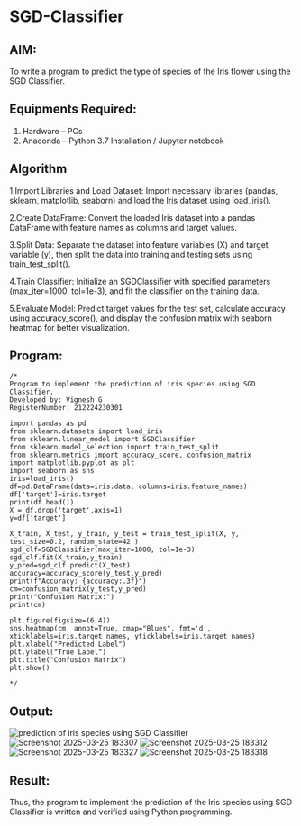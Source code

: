 # SGD-Classifier
## AIM:
To write a program to predict the type of species of the Iris flower using the SGD Classifier.

## Equipments Required:
1. Hardware – PCs
2. Anaconda – Python 3.7 Installation / Jupyter notebook

## Algorithm
1.Import Libraries and Load Dataset: Import necessary libraries (pandas, sklearn, matplotlib, seaborn) and load the Iris dataset using load_iris().

2.Create DataFrame: Convert the loaded Iris dataset into a pandas DataFrame with feature names as columns and target values.

3.Split Data: Separate the dataset into feature variables (X) and target variable (y), then split the data into training and testing sets using train_test_split().

4.Train Classifier: Initialize an SGDClassifier with specified parameters (max_iter=1000, tol=1e-3), and fit the classifier on the training data.

5.Evaluate Model: Predict target values for the test set, calculate accuracy using accuracy_score(), and display the confusion matrix with seaborn heatmap for better visualization.

## Program:
```
/*
Program to implement the prediction of iris species using SGD Classifier.
Developed by: Vignesh G
RegisterNumber: 212224230301

import pandas as pd 
from sklearn.datasets import load_iris 
from sklearn.linear_model import SGDClassifier
from sklearn.model_selection import train_test_split 
from sklearn.metrics import accuracy_score, confusion_matrix 
import matplotlib.pyplot as plt 
import seaborn as sns 
iris=load_iris() 
df=pd.DataFrame(data=iris.data, columns=iris.feature_names) 
df['target']=iris.target 
print(df.head())
X = df.drop('target',axis=1) 
y=df['target'] 

X_train, X_test, y_train, y_test = train_test_split(X, y, test_size=0.2, random_state=42 )
sgd_clf=SGDClassifier(max_iter=1000, tol=1e-3)
sgd_clf.fit(X_train,y_train)
y_pred=sgd_clf.predict(X_test)
accuracy=accuracy_score(y_test,y_pred)
print(f"Accuracy: {accuracy:.3f}") 
cm=confusion_matrix(y_test,y_pred) 
print("Confusion Matrix:") 
print(cm)

plt.figure(figsize=(6,4))
sns.heatmap(cm, annot=True, cmap="Blues", fmt='d', xticklabels=iris.target_names, yticklabels=iris.target_names)
plt.xlabel("Predicted Label")
plt.ylabel("True Label")
plt.title("Confusion Matrix")
plt.show()

*/
```

## Output:
![prediction of iris species using SGD Classifier](sam.png)
![Screenshot 2025-03-25 183307](https://github.com/user-attachments/assets/a8dd5b77-6a4d-464a-bf5b-ff65b0539e01)
![Screenshot 2025-03-25 183312](https://github.com/user-attachments/assets/bd299c70-480a-4e33-a74b-bc06d1eb7f77)
![Screenshot 2025-03-25 183327](https://github.com/user-attachments/assets/e08cb0b8-2e2e-4550-a4e5-7051cd8ff9f1)
![Screenshot 2025-03-25 183318](https://github.com/user-attachments/assets/5be44323-49b2-4300-99f9-5fea44cebc5a)


## Result:
Thus, the program to implement the prediction of the Iris species using SGD Classifier is written and verified using Python programming.
